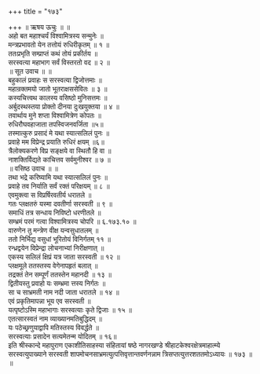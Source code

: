+++
title = "१७३"

+++
॥ ऋषय ऊचुः ॥ ॥  
अहो बत महाश्चर्यं विश्वामित्रस्य सन्मुनेः ॥  
मन्त्रप्रभावतो येन तत्तोयं रुधिरीकृतम् ॥ १ ॥  
ततःप्रभृति सम्प्राप्तं कथं तोयं प्रकीर्तय ॥  
सरस्वत्या महाभाग सर्वं विस्तरतो वद ॥ २ ॥  
॥ सूत उवाच ॥ ॥  
बहुकालं प्रवाहः स सरस्वत्या द्विजोत्तमाः ॥  
महान्रक्तमयो जातो भूतराक्षससेवितः ॥ ३ ॥  
कस्यचित्त्वथ कालस्य वसिष्ठो मुनिसत्तमः ॥  
अर्बुदस्थस्तया प्रोक्तो दीनया दुःखयुक्तया ॥ ४ ॥  
तवार्थाय मुने शप्ता विश्वामित्रेण कोपतः ॥  
रुधिरौघवहाजाता तपस्विजनवर्जिता ॥५॥  
तस्मात्कुरु प्रसादं मे यथा स्यात्सलिलं पुनः ॥  
प्रवाहे मम विप्रेन्द्र प्रयाति रुधिरं क्षयम् ॥६॥  
त्रैलोक्यकरणे विप्र सङ्क्षये वा स्थितौ हि वा ॥  
नाशक्तिर्विद्यते काचित्तव सर्वमुनीश्वर ॥ ७ ॥  
॥ वसिष्ठ उवाच ॥ ॥  
तथा भद्रे करिष्यामि यथा स्यात्सलिलं पुनः ॥  
प्रवाहे तव निर्याति सर्वं रक्तं परिक्षयम् ॥ ८ ॥  
एवमुक्त्वा स विप्रर्षिरवतीर्य धरातले ॥  
गतः प्लक्षतरुं यस्मा दवतीर्णा सरस्वती ॥ ९ ॥  
समाधिं तत्र सन्धाय निविष्टो धरणीतले ॥  
सम्भ्रमं परमं गत्वा विश्वामित्रस्य चोपरि ॥ ६.१७३.१० ॥  
वारुणेन तु मन्त्रेण वीक्ष यन्वसुधातलम् ॥  
ततो निर्भिद्य वसुधां भूरितोयं विनिर्गतम् ११ ॥  
रन्ध्रद्वयेन विप्रेन्द्रा लोचनाभ्यां निरीक्षणात् ॥  
एकस्य सलिलं क्षिप्रं यत्र जाता सरस्वती ॥ १२ ॥  
प्लक्षमूले ततस्तस्य वेगेनापहृतं बलात् ॥  
तद्रक्तं तेन सम्पूर्णं ततस्तेन महानदी ॥ १३ ॥  
द्वितीयस्तु प्रवाहो यः सम्भ्रमा त्तस्य निर्गतः ॥  
सा च साभ्रमती नाम नदी जाता धरातले ॥ १४ ॥  
एवं प्रकृतिमापन्ना भूय एव सरस्वती ॥  
यत्पृष्टोऽस्मि महाभागाः सरस्वत्याः कृते द्विजाः ॥ १५ ॥  
एतत्सारस्वतं नाम व्याख्यानमतिबुद्धिदम् ॥  
यः पठेच्छ्रणुयाद्वापि मतिस्तस्य विवर्द्धते ॥  
सरस्वत्याः प्रसादेन सत्यमेतन्म योदितम् ॥ १६॥  
इति श्रीस्कान्दे महापुराण एकाशीतिसाहस्या संहितायां षष्ठे नागरखण्डे श्रीहाटकेश्वरक्षेत्रमाहात्म्ये सरस्वत्युपाख्याने सरस्वती शापमोचनसाभ्रमत्युत्पत्तिवृत्तान्तवर्णनन्नाम त्रिसप्तत्युत्तरशततमोऽध्यायः ॥ १७३ ॥ ॥
